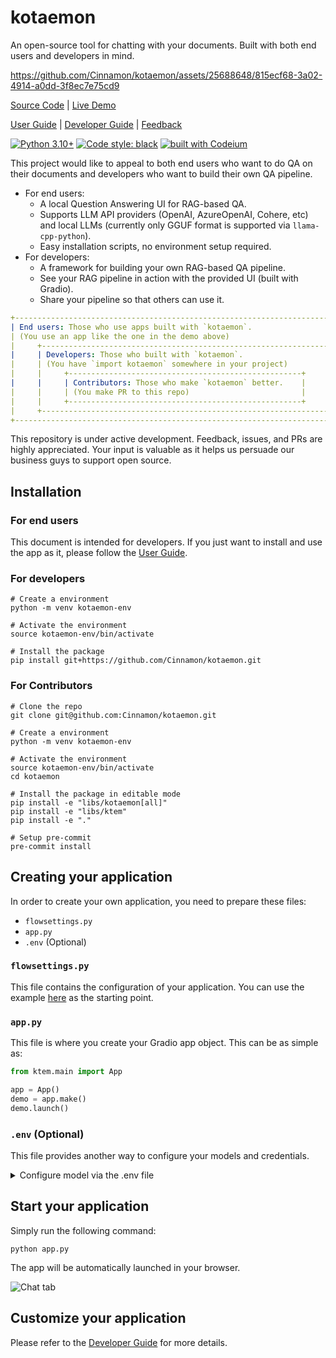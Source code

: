 # kotaemon

An open-source tool for chatting with your documents. Built with both end users and
developers in mind.

https://github.com/Cinnamon/kotaemon/assets/25688648/815ecf68-3a02-4914-a0dd-3f8ec7e75cd9

[Source Code](https://github.com/Cinnamon/kotaemon) |
[Live Demo](https://huggingface.co/spaces/cin-model/kotaemon-public)

[User Guide](https://cinnamon.github.io/kotaemon/) |
[Developer Guide](https://cinnamon.github.io/kotaemon/development/) |
[Feedback](https://github.com/Cinnamon/kotaemon/issues)

[![Python 3.10+](https://img.shields.io/badge/python-3.10+-blue.svg)](https://www.python.org/downloads/release/python-31013/)
[![Code style: black](https://img.shields.io/badge/code%20style-black-000000.svg)](https://github.com/psf/black)
[![built with Codeium](https://codeium.com/badges/main)](https://codeium.com)

This project would like to appeal to both end users who want to do QA on their
documents and developers who want to build their own QA pipeline.

- For end users:
  - A local Question Answering UI for RAG-based QA.
  - Supports LLM API providers (OpenAI, AzureOpenAI, Cohere, etc) and local LLMs
    (currently only GGUF format is supported via `llama-cpp-python`).
  - Easy installation scripts, no environment setup required.
- For developers:
  - A framework for building your own RAG-based QA pipeline.
  - See your RAG pipeline in action with the provided UI (built with Gradio).
  - Share your pipeline so that others can use it.

```yml
+----------------------------------------------------------------------------+
| End users: Those who use apps built with `kotaemon`.                       |
| (You use an app like the one in the demo above)                            |
|     +----------------------------------------------------------------+     |
|     | Developers: Those who built with `kotaemon`.                   |     |
|     | (You have `import kotaemon` somewhere in your project)         |     |
|     |     +----------------------------------------------------+     |     |
|     |     | Contributors: Those who make `kotaemon` better.    |     |     |
|     |     | (You make PR to this repo)                         |     |     |
|     |     +----------------------------------------------------+     |     |
|     +----------------------------------------------------------------+     |
+----------------------------------------------------------------------------+
```

This repository is under active development. Feedback, issues, and PRs are highly
appreciated. Your input is valuable as it helps us persuade our business guys to support
open source.

## Installation

### For end users

This document is intended for developers. If you just want to install and use the app as
it, please follow the [User Guide](https://cinnamon.github.io/kotaemon/).

### For developers

```shell
# Create a environment
python -m venv kotaemon-env

# Activate the environment
source kotaemon-env/bin/activate

# Install the package
pip install git+https://github.com/Cinnamon/kotaemon.git
```

### For Contributors

```shell
# Clone the repo
git clone git@github.com:Cinnamon/kotaemon.git

# Create a environment
python -m venv kotaemon-env

# Activate the environment
source kotaemon-env/bin/activate
cd kotaemon

# Install the package in editable mode
pip install -e "libs/kotaemon[all]"
pip install -e "libs/ktem"
pip install -e "."

# Setup pre-commit
pre-commit install
```

## Creating your application

In order to create your own application, you need to prepare these files:

- `flowsettings.py`
- `app.py`
- `.env` (Optional)

### `flowsettings.py`

This file contains the configuration of your application. You can use the example
[here](https://github.com/Cinnamon/kotaemon/blob/main/libs/ktem/flowsettings.py) as the
starting point.

### `app.py`

This file is where you create your Gradio app object. This can be as simple as:

```python
from ktem.main import App

app = App()
demo = app.make()
demo.launch()
```

### `.env` (Optional)

This file provides another way to configure your models and credentials.

<details markdown>

<summary>Configure model via the .env file</summary>

Alternatively, you can configure the models via the `.env` file with the information needed to connect to the LLMs. This file is located in
the folder of the application. If you don't see it, you can create one.

Currently, the following providers are supported:

#### OpenAI

In the `.env` file, set the `OPENAI_API_KEY` variable with your OpenAI API key in order
to enable access to OpenAI's models. There are other variables that can be modified,
please feel free to edit them to fit your case. Otherwise, the default parameter should
work for most people.

```shell
OPENAI_API_BASE=https://api.openai.com/v1
OPENAI_API_KEY=<your OpenAI API key here>
OPENAI_CHAT_MODEL=gpt-3.5-turbo
OPENAI_EMBEDDINGS_MODEL=text-embedding-ada-002
```

#### Azure OpenAI

For OpenAI models via Azure platform, you need to provide your Azure endpoint and API
key. Your might also need to provide your developments' name for the chat model and the
embedding model depending on how you set up Azure development.

```shell
AZURE_OPENAI_ENDPOINT=
AZURE_OPENAI_API_KEY=
OPENAI_API_VERSION=2024-02-15-preview
AZURE_OPENAI_CHAT_DEPLOYMENT=gpt-35-turbo
AZURE_OPENAI_EMBEDDINGS_DEPLOYMENT=text-embedding-ada-002
```

#### Local models

- Pros:
- Privacy. Your documents will be stored and process locally.
- Choices. There are a wide range of LLMs in terms of size, domain, language to choose
  from.
- Cost. It's free.
- Cons:
- Quality. Local models are much smaller and thus have lower generative quality than
  paid APIs.
- Speed. Local models are deployed using your machine so the processing speed is
  limited by your hardware.

##### Find and download a LLM

You can search and download a LLM to be ran locally from the [Hugging Face
Hub](https://huggingface.co/models). Currently, these model formats are supported:

- GGUF

You should choose a model whose size is less than your device's memory and should leave
about 2 GB. For example, if you have 16 GB of RAM in total, of which 12 GB is available,
then you should choose a model that takes up at most 10 GB of RAM. Bigger models tend to
give better generation but also take more processing time.

Here are some recommendations and their size in memory:

- [Qwen1.5-1.8B-Chat-GGUF](https://huggingface.co/Qwen/Qwen1.5-1.8B-Chat-GGUF/resolve/main/qwen1_5-1_8b-chat-q8_0.gguf?download=true):
  around 2 GB

##### Enable local models

To add a local model to the model pool, set the `LOCAL_MODEL` variable in the `.env`
file to the path of the model file.

```shell
LOCAL_MODEL=<full path to your model file>
```

Here is how to get the full path of your model file:

- On Windows 11: right click the file and select `Copy as Path`.
</details>

## Start your application

Simply run the following command:

```shell
python app.py
```

The app will be automatically launched in your browser.

![Chat tab](https://raw.githubusercontent.com/Cinnamon/kotaemon/main/docs/images/chat-tab.png)

## Customize your application

Please refer to the [Developer Guide](https://cinnamon.github.io/kotaemon/development/)
for more details.
